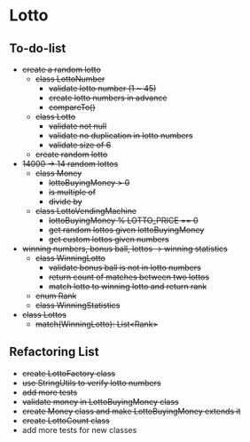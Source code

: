 # Lotto

## To-do-list

- ~~create a random lotto~~
    - ~~class LottoNumber~~
        - ~~validate lotto number (1 ~ 45)~~
        - ~~create lotto numbers in advance~~
        - ~~compareTo()~~
    - ~~class Lotto~~
        - ~~validate not null~~
        - ~~validate no duplication in lotto numbers~~
        - ~~validate size of 6~~
    - ~~create random lotto~~
- ~~14000 -> 14 random lottos~~
    - ~~class Money~~
        - ~~lottoBuyingMoney > 0~~
        - ~~is multiple of~~
        - ~~divide by~~
    - ~~class LottoVendingMachine~~
        - ~~lottoBuyingMoney % LOTTO_PRICE == 0~~
        - ~~get random lottos given lottoBuyingMoney~~
        - ~~get custom lottos given numbers~~
- ~~winning numbers, bonus ball, lottos -> winning statistics~~
    - ~~class WinningLotto~~
        - ~~validate bonus ball is not in lotto numbers~~
        - ~~return count of matches between two lottos~~
        - ~~match lotto to winning lotto and return rank~~
    - ~~enum Rank~~
    - ~~class WinningStatistics~~
- ~~class Lottos~~
    - ~~match(WinningLotto): List\<Rank\>~~


## Refactoring List

- ~~create LottoFactory class~~
- ~~use StringUtils to verify lotto numbers~~
- ~~add more tests~~
- ~~validate money in LottoBuyingMoney class~~
- ~~create Money class and make LottoBuyingMoney extends it~~
- ~~create LottoCount class~~
- add more tests for new classes